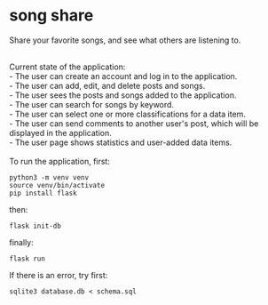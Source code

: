 # song share
Share your favorite songs, and see what others are listening to.

<br />
Current state of the application: <br />
- The user can create an account and log in to the application.<br />
- The user can add, edit, and delete posts and songs.<br />
- The user sees the posts and songs added to the application.<br />
- The user can search for songs by keyword.<br />
- The user can select one or more classifications for a data item. <br />
- The user can send comments to another user's post, which will be displayed in the application.<br />
- The user page shows statistics and user-added data items. <br />

<br />
To run the application, first:

`python3 -m venv venv`<br />
`source venv/bin/activate`<br />
`pip install flask`<br />

then:

`flask init-db`

finally:

`flask run`

If there is an error, try first:

`sqlite3 database.db < schema.sql`
